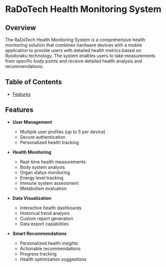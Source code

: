# RaDoTech Health Monitoring System

## Overview
The RaDoTech Health Monitoring System is a comprehensive health monitoring solution that combines hardware devices with a mobile application to provide users with detailed health metrics based on Ryodoraku technology. The system enables users to take measurements from specific body points and receive detailed health analysis and recommendations.

## Table of Contents
- [Features](#features)

## Features
- **User Management**
  - Multiple user profiles (up to 5 per device)
  - Secure authentication
  - Personalized health tracking

- **Health Monitoring**
  - Real-time health measurements
  - Body system analysis
  - Organ status monitoring
  - Energy level tracking
  - Immune system assessment
  - Metabolism evaluation

- **Data Visualization**
  - Interactive health dashboards
  - Historical trend analysis
  - Custom report generation
  - Data export capabilities

- **Smart Recommendations**
  - Personalized health insights
  - Actionable recommendations
  - Progress tracking
  - Health optimization suggestions

